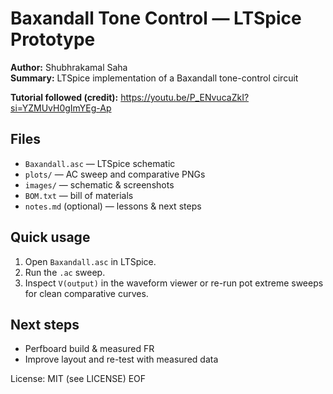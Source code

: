 # Baxandall Tone Control — LTSpice Prototype

**Author:** Shubhrakamal Saha  
**Summary:** LTSpice implementation of a Baxandall tone-control circuit

**Tutorial followed (credit):** https://youtu.be/P_ENvucaZkI?si=YZMUvH0gImYEg-Ap

## Files
- `Baxandall.asc` — LTSpice schematic
- `plots/` — AC sweep and comparative PNGs
- `images/` — schematic & screenshots
- `BOM.txt` — bill of materials
- `notes.md` (optional) — lessons & next steps

## Quick usage
1. Open `Baxandall.asc` in LTSpice.
2. Run the `.ac` sweep.
3. Inspect `V(output)` in the waveform viewer or re-run pot extreme sweeps for clean comparative curves.

## Next steps
- Perfboard build & measured FR
- Improve layout and re-test with measured data

License: MIT (see LICENSE)
EOF